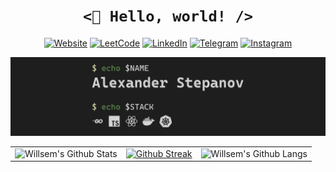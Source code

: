 <h1 align="center">
    <code><👋 Hello, world! /></code>
</h1>

<p align="center">
    <a href="https://willsem.ru"><img alt="Website" src="https://img.shields.io/badge/website-000000?style=for-the-badge&logo=About.me&logoColor=white" /></a>
    <a href="https://leetcode.com/Willsem/"><img alt="LeetCode" src="https://img.shields.io/badge/LeetCode-000000?style=for-the-badge&logo=LeetCode&logoColor=#d16c06" /></a>
    <a href="https://www.linkedin.com/in/willsem/"><img alt="LinkedIn" src="https://img.shields.io/badge/LinkedIn-0077B5?style=for-the-badge&logo=linkedin&logoColor=white" /></a>
    <a href="https://t.me/willsem"><img alt="Telegram" src="https://img.shields.io/badge/Telegram-2CA5E0?style=for-the-badge&logo=telegram&logoColor=white" /></a>
    <a href="https://www.instagram.com/willsem99/"><img alt="Instagram" src="https://img.shields.io/badge/Instagram-E4405F?style=for-the-badge&logo=instagram&logoColor=white" /></a>
</p>

<img alt="Willsem's info" src="img/info.svg" />

<table>
  <tr>
    <td valign="top"><img alt="Willsem's Github Stats" src="https://github-readme-stats.vercel.app/api?username=Willsem&show_icons=true&hide_border=false&title_color=fff&icon_color=79ff97&text_color=9f9f9f&bg_color=151515" /></td>
    <td valign="top"><a href="https://git.io/streak-stats"><img alt="Github Streak" src="https://github-readme-streak-stats.herokuapp.com/?user=Willsem&theme=gotham" /></a></td>
    <td valign="top"><img alt="Willsem's Github Langs" src="https://github-readme-stats-one-bice.vercel.app/api/top-langs/?username=Willsem&role=ORGANIZATION_MEMBER,OWNER,COLLABORATOR&hide_border=false&layout=compact&title_color=fff&icon_color=79ff97&text_color=9f9f9f&bg_color=151515&langs_count=8&hide=html,css,makefile,tex,jupyter%20notebook"/></td>
  </tr>
</table>
